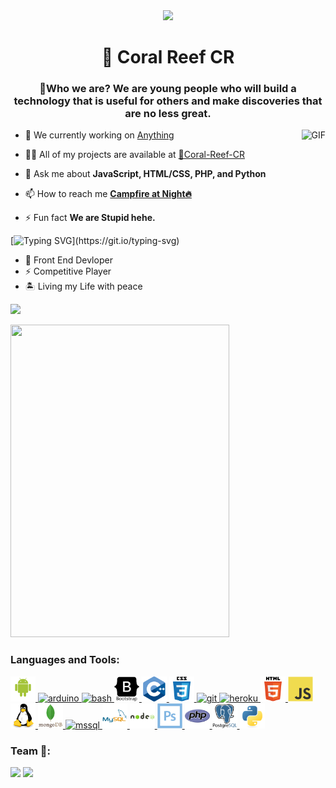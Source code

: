 <div align="center" style"border-radius:15px">
  <a href="https://discord.gg/VzUR95y" title="Discord Server" target="_blank">
    <img src="https://media.discordapp.net/attachments/1040964070502834207/1078328460709212160/102988806-vector-line-web-concept-for-programming-linear-web-banner-for-coding-.png?width=960&height=380" style"width: 100%;border-radius:15px">
  </a>
</div>

<h1 align="center">🐠 Coral Reef CR</h1>
<h3 align="center">👋Who we are? We are young people who will build a technology that is useful for others and make discoveries that are no less great.</h3>
<img align="right" alt="GIF" src="https://media.discordapp.net/attachments/716751195603206166/775639764610711592/f0f0d932d6e39c7af5aa305cbd8da735.gif">

- 🔭 We currently working on [Anything](https://github.com/Coral-Reef-CR)

- 👨‍💻 All of my projects are available at [🐠Coral-Reef-CR](https://github.com/Coral-Reef-CR)

- 💬 Ask me about **JavaScript, HTML/CSS, PHP, and Python**

- 📫 How to reach me **[Campfire at Night🔥](https://discord.gg/VzUR95y)**

- ⚡ Fun fact **We are Stupid hehe.**

[![Typing SVG](https://readme-typing-svg.herokuapp.com?font=comfortaa&color=016EEA&size=24&width=500&lines=Indonesian+Developer;Open-Source+Developer;I+hope+you+enjoy.)](https://git.io/typing-svg)

- 💼 Front End Devloper
- ⚡ Competitive Player
- 🏝️ Living my Life with peace

<a href="https://discord.gg/VzUR95y"><img src="https://invidget.switchblade.xyz/VzUR95y" /></a>

<a href="https://discord.gg/VzUR95y"><img src="https://discord.com/widget?id=706339390053416981&theme=dark" width="350" height="500" allowtransparency="true" frameborder="0" sandbox="allow-popups allow-popups-to-escape-sandbox allow-same-origin allow-scripts"></a>

<h3 align="left">Languages and Tools:</h3>
<p align="left"> <a href="https://developer.android.com" target="_blank" rel="noreferrer"> <img src="https://raw.githubusercontent.com/devicons/devicon/master/icons/android/android-original-wordmark.svg" alt="android" width="40" height="40"/> </a> <a href="https://www.arduino.cc/" target="_blank" rel="noreferrer"> <img src="https://cdn.worldvectorlogo.com/logos/arduino-1.svg" alt="arduino" width="40" height="40"/> </a> <a href="https://www.gnu.org/software/bash/" target="_blank" rel="noreferrer"> <img src="https://www.vectorlogo.zone/logos/gnu_bash/gnu_bash-icon.svg" alt="bash" width="40" height="40"/> </a> <a href="https://getbootstrap.com" target="_blank" rel="noreferrer"> <img src="https://raw.githubusercontent.com/devicons/devicon/master/icons/bootstrap/bootstrap-plain-wordmark.svg" alt="bootstrap" width="40" height="40"/> </a> <a href="https://www.w3schools.com/cpp/" target="_blank" rel="noreferrer"> <img src="https://raw.githubusercontent.com/devicons/devicon/master/icons/cplusplus/cplusplus-original.svg" alt="cplusplus" width="40" height="40"/> </a> <a href="https://www.w3schools.com/css/" target="_blank" rel="noreferrer"> <img src="https://raw.githubusercontent.com/devicons/devicon/master/icons/css3/css3-original-wordmark.svg" alt="css3" width="40" height="40"/> </a> <a href="https://git-scm.com/" target="_blank" rel="noreferrer"> <img src="https://www.vectorlogo.zone/logos/git-scm/git-scm-icon.svg" alt="git" width="40" height="40"/> </a> <a href="https://heroku.com" target="_blank" rel="noreferrer"> <img src="https://www.vectorlogo.zone/logos/heroku/heroku-icon.svg" alt="heroku" width="40" height="40"/> </a> <a href="https://www.w3.org/html/" target="_blank" rel="noreferrer"> <img src="https://raw.githubusercontent.com/devicons/devicon/master/icons/html5/html5-original-wordmark.svg" alt="html5" width="40" height="40"/> </a> <a href="https://developer.mozilla.org/en-US/docs/Web/JavaScript" target="_blank" rel="noreferrer"> <img src="https://raw.githubusercontent.com/devicons/devicon/master/icons/javascript/javascript-original.svg" alt="javascript" width="40" height="40"/> </a> <a href="https://www.linux.org/" target="_blank" rel="noreferrer"> <img src="https://raw.githubusercontent.com/devicons/devicon/master/icons/linux/linux-original.svg" alt="linux" width="40" height="40"/> </a> <a href="https://www.mongodb.com/" target="_blank" rel="noreferrer"> <img src="https://raw.githubusercontent.com/devicons/devicon/master/icons/mongodb/mongodb-original-wordmark.svg" alt="mongodb" width="40" height="40"/> </a> <a href="https://www.microsoft.com/en-us/sql-server" target="_blank" rel="noreferrer"> <img src="https://www.svgrepo.com/show/303229/microsoft-sql-server-logo.svg" alt="mssql" width="40" height="40"/> </a> <a href="https://www.mysql.com/" target="_blank" rel="noreferrer"> <img src="https://raw.githubusercontent.com/devicons/devicon/master/icons/mysql/mysql-original-wordmark.svg" alt="mysql" width="40" height="40"/> </a> <a href="https://nodejs.org" target="_blank" rel="noreferrer"> <img src="https://raw.githubusercontent.com/devicons/devicon/master/icons/nodejs/nodejs-original-wordmark.svg" alt="nodejs" width="40" height="40"/> </a> <a href="https://www.photoshop.com/en" target="_blank" rel="noreferrer"> <img src="https://raw.githubusercontent.com/devicons/devicon/master/icons/photoshop/photoshop-line.svg" alt="photoshop" width="40" height="40"/> </a> <a href="https://www.php.net" target="_blank" rel="noreferrer"> <img src="https://raw.githubusercontent.com/devicons/devicon/master/icons/php/php-original.svg" alt="php" width="40" height="40"/> </a> <a href="https://www.postgresql.org" target="_blank" rel="noreferrer"> <img src="https://raw.githubusercontent.com/devicons/devicon/master/icons/postgresql/postgresql-original-wordmark.svg" alt="postgresql" width="40" height="40"/> </a> <a href="https://www.python.org" target="_blank" rel="noreferrer"> <img src="https://raw.githubusercontent.com/devicons/devicon/master/icons/python/python-original.svg" alt="python" width="40" height="40"/> </a> </p>

### Team 👥:

![](https://discord.c99.nl/widget/theme-2/385442265302302721.png)
![](https://discord.c99.nl/widget/theme-3/751255118552236132.png)
